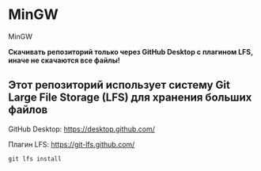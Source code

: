 # MinGW
 MinGW

**Скачивать репозиторий только через GitHub Desktop с плагином LFS, иначе не скачаются все файлы!**

## Этот репозиторий использует систему Git Large File Storage (LFS) для хранения больших файлов

GitHub Desktop: https://desktop.github.com/

Плагин LFS: https://git-lfs.github.com/

```
git lfs install
```
